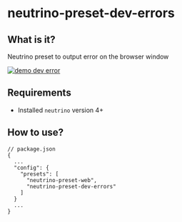 # neutrino-preset-dev-errors


## What is it?
Neutrino preset to output error on the browser window

<a href="https://www.npmjs.com/package/neutrino-preset-dev-errors">
    <img src="https://raw.githubusercontent.com/sbovyrin/neutrino-presets/master/dev-errors/demo.png" alt="demo dev error"/>
</a>


## Requirements

- Installed `neutrino` version 4+


## How to use?

```
// package.json
{
  ...
  "config": {
    "presets": [
      "neutrino-preset-web",
      "neutrino-preset-dev-errors"
    ]
  }
  ...
}
```

